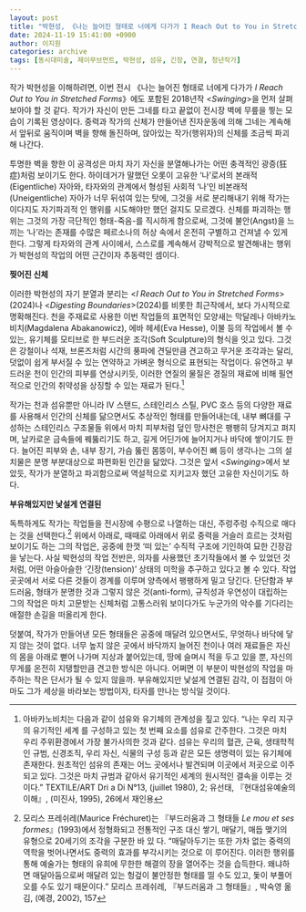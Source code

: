 ```yaml
---
layout: post
title: "박현성, 《나는 늘어진 형태로 너에게 다가가 I Reach Out to You in Stretched Forms》 — 전시 서문"
date: 2024-11-19 15:41:00 +0900
author: 이지원
categories: archive
tags: [동시대미술, 제이무브먼트, 박현성, 섬유, 긴장, 연결, 청년작가]
---
```



작가 박현성을 이해하려면, 이번 전시 《나는 늘어진 형태로 너에게 다가가 *I Reach Out to You in Stretched Forms*》에도 포함된 2018년작 <*Swinging*>을 먼저 살펴보아야 할 것 같다. 작가가 자신이 만든 그네를 타고 끝없이 전시장 벽에 무릎을 찧는 모습이 기록된 영상이다. 중력과 작가의 신체가 만들어낸 진자운동에 의해 그네는 계속해서 앞뒤로 움직이며 벽을 향해 돌진하며, 앉아있는 작가(행위자)의 신체를 조금씩 파괴해 나간다.

투명한 벽을 향한 이 공격성은 마치 자기 자신을 분열해나가는 어떤 충격적인 광증(狂症)처럼 보이기도 한다. 하이데거가 말했던 오롯이 고유한 ‘나’로서의 본래적(Eigentliche) 자아와, 타자와의 관계에서 형성된 사회적 ‘나’인 비본래적(Uneigentliche) 자아가 너무 뒤섞여 있는 탓에, 그것을 서로 분리해내기 위해 작가는 이다지도 자기파괴적 인 행위를 시도해야만 했던 걸지도 모르겠다. 신체를 파괴하는 행위는 그것의 가장 극단적인 형태-죽음-를 직시하게 함으로써, 그것에 불안(Angst)을 느끼는 ‘나’라는 존재를 수많은 페르소나의 허상 속에서 온전히 구별하고 건져낼 수 있게 한다. 그렇게 타자와의 관계 사이에서, 스스로를 계속해서 강박적으로 발견해내는 행위가 박현성의 작업의 어떤 근간이자 추동력인 셈이다.

  

**찢어진 신체**

이러한 박현성의 자기 분열과 분리는 <*I Reach Out to You in Stretched Forms*> (2024)나 <*Digesting Boundaries*>(2024)를 비롯한 최근작에서, 보다 가시적으로 명확해진다. 천을 주재료로 사용한 이번 작업들의 표면적인 모양새는 막달레나 아바카노비치(Magdalena Abakanowicz), 에바 헤세(Eva Hesse), 이불 등의 작업에서 볼 수 있는, 유기체를 모티브로 한 부드러운 조각(Soft Sculpture)의 형식을 잇고 있다. 그것은 강철이나 석재, 브론즈처럼 시간의 풍파에 견딜만큼 견고하고 무거운 조각과는 달리, 덧없이 쉽게 부서질 수 있는 연약하고 가벼운 형식으로 표현되는 작업이다. 유연하고 부드러운 천이 인간의 피부를 연상시키듯, 이러한 연질의 물질은 경질의 재료에 비해 필연적으로 인간의 취약성을 상징할 수 있는 재료가 된다.[^1]

작가는 천과 섬유뿐만 아니라 IV 스탠드, 스테인리스 스틸, PVC 호스 등의 다양한 재료를 사용해서 인간의 신체를 닮으면서도 추상적인 형태를 만들어내는데, 내부 뼈대를 구성하는 스테인리스 구조물들 위에서 마치 피부처럼 덮인 망사천은 팽팽히 당겨지고 펴지며, 날카로운 금속들에 꿰뚫리기도 하고, 길게 어딘가에 늘어지거나 바닥에 쌓이기도 한다. 늘어진 피부와 손, 내부 장기, 가슴 뚫린 몸뚱이, 부수어진 뼈 등이 생각나는 그의 설치물은 분명 부분대상으로 파편화된 인간을 닮았다. 그것은 앞서 <*Swinging*>에서 보았듯, 작가가 분열하고 파괴함으로써 역설적으로 지키고자 했던 고유한 자신이기도 하다.

  

**부유해있지만 낯설게 연결된**

독특하게도 작가는 작업들을 전시장에 수평으로 나열하는 대신, 주렁주렁 수직으로 매다는 것을 선택한다.[^2] 위에서 아래로, 때때로 아래에서 위로 중력을 거슬러 흐르는 것처럼 보이기도 하는 그의 작업은, 공중에 한껏 ‘떠 있는’ 수직적 구조에 기인하여 묘한 긴장감을 낳는다. 사실 박현성의 작업 전반은, 의자를 사용했던 초기작들에서 볼 수 있었던 것처럼, 어떤 아슬아슬한 ‘긴장(tension)’ 상태의 미학을 추구하고 있다고 볼 수 있다. 작업 곳곳에서 서로 다른 것들이 경계를 이루며 양측에서 팽팽하게 밀고 당긴다. 단단함과 부드러움, 형태가 분명한 것과 그렇지 않은 것(anti-form), 규칙성과 우연성이 대립하는 그의 작업은 마치 고문받는 신체처럼 고통스러워 보이다가도 누군가의 악수를 기다리는 애절한 손길을 떠올리게 한다.

덧붙여, 작가가 만들어낸 모든 형태들은 공중에 매달려 있으면서도, 무엇하나 바닥에 닿지 않는 것이 없다. 너무 높지 않은 곳에서 바닥까지 늘어진 천이나 여러 재료들은 자신의 몸을 아래로 뻗어 나가며 지상과 붙어있는데, 땅에 슬며시 적을 두고 있을 뿐, 자신의 무게를 온전히 지탱할만큼 견고한 방식은 아니다. 어쩌면 이 부분이 박현성의 작업을 마주하는 작은 단서가 될 수 있지 않을까. 부유해있지만 낯설게 연결된 감각, 이 접점이 아마도 그가 세상을 바라보는 방법이자, 타자를 만나는 방식일 것이다.

[^1]: 아바카노비치는 다음과 같이 섬유와 유기체의 관계성을 짚고 있다. “나는 우리 지구의 유기적인 세계 를 구성하고 있는 첫 번째 요소를 섬유로 간주한다. 그것은 마치 우리 주위환경에서 가장 불가사의한 것과 같다. 섬유는 우리의 혈관, 근육, 생태학적인 규범, 신경조직, 우리 자신, 식물의 구성 등과 같은 모든 생명력이 있는 유기체에 존재한다. 원초적인 섬유의 존재는 어느 곳에서나 발견되며 이곳에서 저곳으로 이주되고 있다. 그것은 마치 규범과 같아서 유기적인 세계의 원시적인 결속을 이루는 것이다.” TEXTILE/ART Dri a Di N°13, (juillet 1980), 2; 유선태, 『현대섬유예술의 이해』, (미진사, 1995), 26에서 재인용

[^2]: 모리스 프레쉬레(Maurice Fréchuret)는 『부드러움과 그 형태들 *Le mou et ses formes*』(1993)에서 정형화되고 전통적인 구조 대신 쌓기, 매달기, 매듭 맺기의 유형으로 20세기의 조각을 구분한 바 있 다. “매달아두기는 또한 가차 없는 중력의 역학을 벗어나면서도 중력의 효과를 부각시키는 것으로 이 루어진다. 이러한 행위를 통해 예술가는 형태의 유희에 무한한 해결의 장을 열어주는 것을 습득한다. 왜냐하면 매달아둠으로써 매달려 있는 헝겊이 불안정한 형태를 띨 수도 있고, 돛이 부풀어 오를 수도 있기 때문이다.” 모리스 프레쉬레, 『부드러움과 그 형태들』, 박숙영 옮김, (예경, 2002), 157
